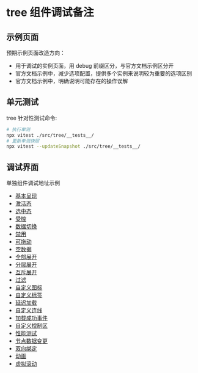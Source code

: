 # tree 组件调试备注

## 示例页面

预期示例页面改造方向：

- 用于调试的实例页面，用 debug 前缀区分，与官方文档示例区分开
- 官方文档示例中，减少选项配置，提供多个实例来说明较为重要的选项区别
- 官方文档示例中，明确说明可能存在的操作误解

## 单元测试

tree 针对性测试命令:

```bash
# 执行单测
npx vitest ./src/tree/__tests__/
# 更新单测快照
npx vitest --updateSnapshot ./src/tree/__tests__/
```

## 调试界面

单独组件调试地址示例

- [基本呈现](http://localhost:16000/vue/demos/tree/base)
- [激活态](http://localhost:16000/vue/demos/tree/activable)
- [选中态](http://localhost:16000/vue/demos/tree/checkable)
- [受控](http://localhost:16000/vue/demos/tree/controlled)
- [数据切换](http://localhost:16000/vue/demos/tree/data)
- [禁用](http://localhost:16000/vue/demos/tree/disabled)
- [可拖动](http://localhost:16000/vue/demos/tree/draggable)
- [空数据](http://localhost:16000/vue/demos/tree/empty)
- [全部展开](http://localhost:16000/vue/demos/tree/expand-all)
- [分层展开](http://localhost:16000/vue/demos/tree/expand-level)
- [互斥展开](http://localhost:16000/vue/demos/tree/expand-mutex)
- [过滤](http://localhost:16000/vue/demos/tree/filter)
- [自定义图标](http://localhost:16000/vue/demos/tree/icon)
- [自定义标签](http://localhost:16000/vue/demos/tree/label)
- [延迟加载](http://localhost:16000/vue/demos/tree/lazy)
- [自定义连线](http://localhost:16000/vue/demos/tree/line)
- [加载成功事件](http://localhost:16000/vue/demos/tree/load)
- [自定义控制区](http://localhost:16000/vue/demos/tree/operations)
- [性能测试](http://localhost:16000/vue/demos/tree/performance)
- [节点数据变更](http://localhost:16000/vue/demos/tree/state)
- [双向绑定](http://localhost:16000/vue/demos/tree/sync)
- [动画](http://localhost:16000/vue/demos/tree/transition)
- [虚拟滚动](http://localhost:16000/vue/demos/tree/vscroll)
